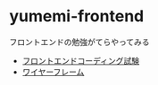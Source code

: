# yumemi-frontend

フロントエンドの勉強がてらやってみる

- [フロントエンドコーディング試験](https://notion.yumemi.co.jp/0e9ef27b55704d7882aab55cc86c999d)
- [ワイヤーフレーム](https://yumemi.notion.site/7646721865fa47e7b2c9b2a52c8c40ac)
